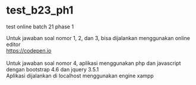 # test_b23_ph1
test online batch 21 phase 1

Untuk jawaban soal nomor 1, 2, dan 3, bisa dijalankan menggunakan online editor<br>
https://codepen.io <br><br>
Untuk jawaban soal nomor 4, aplikasi menggunakan php dan javascript dengan bootstrap 4.6 dan jquery 3.5.1 <br>
Aplikasi dijalankan di localhost menggunakan engine xampp
